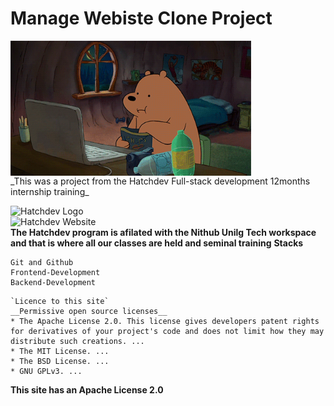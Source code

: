 # Manage Webiste Clone Project 

<img src="https://github.com/darsaveli/Mariam/blob/main/1479814528_webarebears.gif" width="385px" align="center">
</br>
_This was a project from the Hatchdev Full-stack development 12months internship training_

![Hatchdev Logo](https://nithub.unilag.edu.ng/wp-content/uploads/2022/10/Frame-6-1024x1024.png)
</br>
![Hatchdev Website](https://nithub.unilag.edu.ng/hatchdev/)
</br>
__The Hatchdev program is afilated with the Nithub Unilg Tech workspace and that is where all our classes are held and seminal training__
**Stacks**
```
Git and Github
Frontend-Development
Backend-Development
```

~~~~
`Licence to this site`
__Permissive open source licenses__
* The Apache License 2.0. This license gives developers patent rights for derivatives of your project's code and does not limit how they may distribute such creations. ...
* The MIT License. ...
* The BSD License. ...
* GNU GPLv3. ...
~~~~
**This site has an Apache License 2.0**
